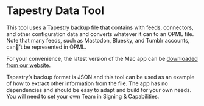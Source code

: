 # Tapestry Data Tool

This tool uses a Tapestry backup file that contains with feeds, connectors, and other configuration data and converts whatever it can to an OPML file. Note that many feeds, such as Mastodon, Bluesky, and Tumblr accounts, can’t be represented in OPML.

For your convenience, the latest version of the Mac app can be [downloaded from our website](https://files.iconfactory.net/software/TapestryDataTool.zip).

Tapestry’s backup format is JSON and this tool can be used as an example of how to extract other information from the file. The app has no dependencies and should be easy to adapt and build for your own needs. You will need to set your own Team in Signing & Capabilities.

